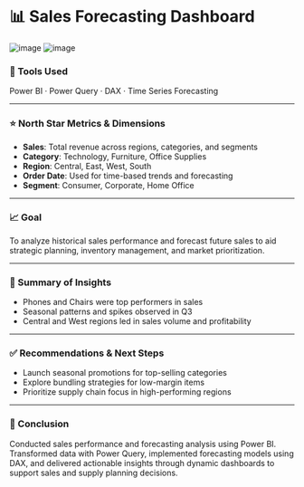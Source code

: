 # 📊 Sales Forecasting Dashboard
![image](https://github.com/user-attachments/assets/f036cb3d-49a2-4ce9-ae54-eb2e7bd6668a)
![image](https://github.com/user-attachments/assets/20292cb4-f983-455f-a450-0b596a25db03)


### 🧰 Tools Used  
Power BI · Power Query · DAX · Time Series Forecasting

---

### ⭐ North Star Metrics & Dimensions
- **Sales**: Total revenue across regions, categories, and segments  
- **Category**: Technology, Furniture, Office Supplies  
- **Region**: Central, East, West, South  
- **Order Date**: Used for time-based trends and forecasting  
- **Segment**: Consumer, Corporate, Home Office  

---

### 📈 Goal  
To analyze historical sales performance and forecast future sales to aid strategic planning, inventory management, and market prioritization.

---

### 🧠 Summary of Insights
- Phones and Chairs were top performers in sales  
- Seasonal patterns and spikes observed in Q3  
- Central and West regions led in sales volume and profitability

---

### ✅ Recommendations & Next Steps
- Launch seasonal promotions for top-selling categories  
- Explore bundling strategies for low-margin items  
- Prioritize supply chain focus in high-performing regions

---

### 📌 Conclusion  
Conducted sales performance and forecasting analysis using Power BI. Transformed data with Power Query, implemented forecasting models using DAX, and delivered actionable insights through dynamic dashboards to support sales and supply planning decisions.
